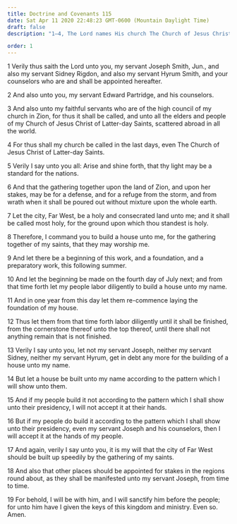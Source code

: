 ```yaml
---
title: Doctrine and Covenants 115
date: Sat Apr 11 2020 22:48:23 GMT-0600 (Mountain Daylight Time)
draft: false
description: "1–4, The Lord names His church The Church of Jesus Christ of Latter-day Saints; 5–6, Zion and her stakes are places of defense and refuge for the Saints; 7–16, The Saints are commanded to build a house of the Lord at Far West; 17–19, Joseph Smith holds the keys of the kingdom of God on earth."

order: 1
---
```

    
1 Verily thus saith the Lord unto you, my servant Joseph Smith, Jun., and also my servant Sidney Rigdon, and also my servant Hyrum Smith, and your counselors who are and shall be appointed hereafter.

2 And also unto you, my servant Edward Partridge, and his counselors.

3 And also unto my faithful servants who are of the high council of my church in Zion, for thus it shall be called, and unto all the elders and people of my Church of Jesus Christ of Latter-day Saints, scattered abroad in all the world.

4 For thus shall my church be called in the last days, even The Church of Jesus Christ of Latter-day Saints.

5 Verily I say unto you all: Arise and shine forth, that thy light may be a standard for the nations.

6 And that the gathering together upon the land of Zion, and upon her stakes, may be for a defense, and for a refuge from the storm, and from wrath when it shall be poured out without mixture upon the whole earth.

7 Let the city, Far West, be a holy and consecrated land unto me; and it shall be called most holy, for the ground upon which thou standest is holy.

8 Therefore, I command you to build a house unto me, for the gathering together of my saints, that they may worship me.

9 And let there be a beginning of this work, and a foundation, and a preparatory work, this following summer.

10 And let the beginning be made on the fourth day of July next; and from that time forth let my people labor diligently to build a house unto my name.

11 And in one year from this day let them re-commence laying the foundation of my house.

12 Thus let them from that time forth labor diligently until it shall be finished, from the cornerstone thereof unto the top thereof, until there shall not anything remain that is not finished.

13 Verily I say unto you, let not my servant Joseph, neither my servant Sidney, neither my servant Hyrum, get in debt any more for the building of a house unto my name.

14 But let a house be built unto my name according to the pattern which I will show unto them.

15 And if my people build it not according to the pattern which I shall show unto their presidency, I will not accept it at their hands.

16 But if my people do build it according to the pattern which I shall show unto their presidency, even my servant Joseph and his counselors, then I will accept it at the hands of my people.

17 And again, verily I say unto you, it is my will that the city of Far West should be built up speedily by the gathering of my saints.

18 And also that other places should be appointed for stakes in the regions round about, as they shall be manifested unto my servant Joseph, from time to time.

19 For behold, I will be with him, and I will sanctify him before the people; for unto him have I given the keys of this kingdom and ministry. Even so. Amen.

